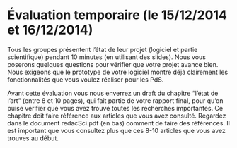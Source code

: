 # Évaluation temporaire (le 15/12/2014 et 16/12/2014)

Tous les groupes présentent l’état de leur projet (logiciel et partie scientifique) pendant 10 minutes (en utilisant des slides).  Nous vous poserons quelques questions pour vérifier que votre projet avance bien.  Nous exigeons que le prototype de votre logiciel montre déjà clairement les fonctionnalités que vous voulez réaliser pour les PdS. 

Avant cette évaluation vous nous enverrez un draft du chapitre “l’état de l’art” (entre 8 et 10 pages), qui fait partie de votre rapport final, pour qu’on puise vérifier que vous avez trouvé toutes les recherches importantes.  Ce chapitre doit faire référence aux articles que vous avez consulté.  Regardez dans le document redacSci.pdf (en bas) comment de faire des références. Il est important que vous consultez plus que ces 8-10 articles que vous avez trouves au début.